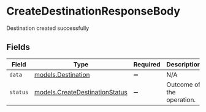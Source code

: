 # CreateDestinationResponseBody

Destination created successfully


## Fields

| Field                                                                                | Type                                                                                 | Required                                                                             | Description                                                                          | Example                                                                              |
| ------------------------------------------------------------------------------------ | ------------------------------------------------------------------------------------ | ------------------------------------------------------------------------------------ | ------------------------------------------------------------------------------------ | ------------------------------------------------------------------------------------ |
| `data`                                                                               | [models.Destination](../../models/shared/destination.md)                             | :heavy_minus_sign:                                                                   | N/A                                                                                  |                                                                                      |
| `status`                                                                             | [models.CreateDestinationStatus](../../models/operations/createdestinationstatus.md) | :heavy_minus_sign:                                                                   | Outcome of the operation.                                                            | created                                                                              |